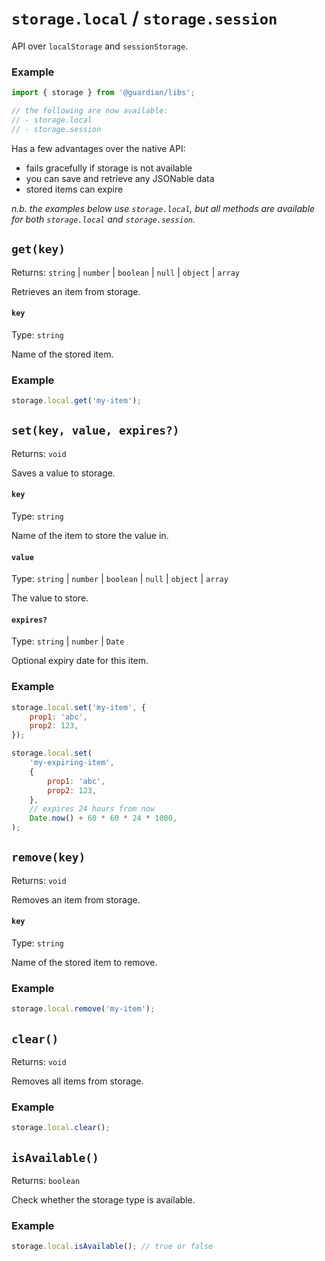 # `storage.local` / `storage.session`

API over `localStorage` and `sessionStorage`.

### Example

```js
import { storage } from '@guardian/libs';

// the following are now available:
// - storage.local
// - storage.session
```

Has a few advantages over the native API:

-   fails gracefully if storage is not available
-   you can save and retrieve any JSONable data
-   stored items can expire

_n.b. the examples below use `storage.local`, but all methods are available for both `storage.local` and `storage.session`._

## `get(key)`

Returns: `string` | `number` | `boolean` | `null` | `object` | `array`

Retrieves an item from storage.

#### `key`

Type: `string`<br>

Name of the stored item.

### Example

```js
storage.local.get('my-item');
```

## `set(key, value, expires?)`

Returns: `void`

Saves a value to storage.

#### `key`

Type: `string`

Name of the item to store the value in.

#### `value`

Type: `string` | `number` | `boolean` | `null` | `object` | `array`

The value to store.

#### `expires?`

Type: `string` | `number` | `Date`

Optional expiry date for this item.

### Example

```js
storage.local.set('my-item', {
    prop1: 'abc',
    prop2: 123,
});

storage.local.set(
    'my-expiring-item',
    {
        prop1: 'abc',
        prop2: 123,
    },
    // expires 24 hours from now
    Date.now() + 60 * 60 * 24 * 1000,
);
```

## `remove(key)`

Returns: `void`

Removes an item from storage.

#### `key`

Type: `string`

Name of the stored item to remove.

### Example

```js
storage.local.remove('my-item');
```

## `clear()`

Returns: `void`

Removes all items from storage.

### Example

```js
storage.local.clear();
```

## `isAvailable()`

Returns: `boolean`

Check whether the storage type is available.

### Example

```js
storage.local.isAvailable(); // true or false
```

